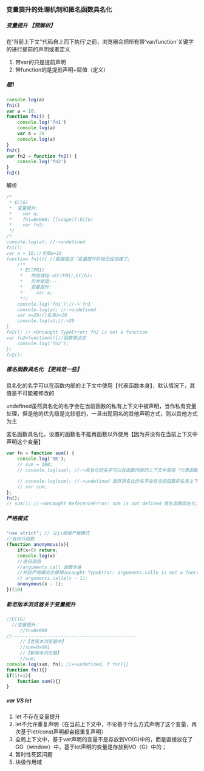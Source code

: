 ### 变量提升的处理机制和匿名函数具名化

##### 变量提升 【预解析】

在‘当前上下文’‘代码自上而下执行’之前，浏览器会把所有带‘var/function’关键字的进行提前的声明或者定义

1.   带var的只是提前声明
2.   带function的是提前声明+赋值（定义）

##### 题1

```javascript
console.log(a)
fn1()
var a = 10;
function fn1() {
    console.log('fn1')
    console.log(a)
    var a = 20
    console.log(a)
}
fn2()
var fn2 = function fn2() {
    console.log('fn2')
}
fn2()
```

解析

```javascript
/*
 * EC(G) 
 *  变量提升:
 *    var a;
 *    fn1=0x000; [[scope]]:EC(G)
 *    var fn2;
 */
/* 
console.log(a); //->undefined
fn1();
var a = 10;//全局a=10
function fn1(){ //直接跳过「变量提升阶段已经创建了」
    /!*
     * EC(FN1)
     *   作用域链:<EC(FN1),EC(G)> 
     *   形参赋值:--
     *   变量提升:
     *     var a;
     *!/
    console.log('fn1');//->'fn1'
    console.log(a); //->undefined
    var a=20;//私有a=20
    console.log(a);//->20
}
fn2(); //->Uncaught TypeError: fn2 is not a function
var fn2=function(){//函数表达式
    console.log('fn2');
};
fn2(); 
```

##### 匿名函数具名化 【更规范一些】

具名化的名字可以在函数内部的上下文中使用【代表函数本身】，默认情况下，其值是不可能被修改的

undefined虽然具名化的名字会在当前函数的私有上下文中被声明，当作私有变量处理，但是他的优先级是比较低的，一旦出现同名的其他声明方式，则以其他方式为主

匿名函数具名化，设置的函数名不能再函数以外使用【因为并没有在当前上下文中声明这个变量】

```javascript
var fn = function sum() {
    console.log('OK');
    // sum = 100;
    // console.log(sum); //->具名化的名字可以在函数内部的上下文中使用「代表函数本身」；默认情况下，其值是不能被修改的；

    // console.log(sum); //->undefined 虽然具名化的名字会在当前函数的私有上下文中被声明，当做私有变量处理，但是他的优先级是比较低的，一但出现同名的其他声明方式，则以其他方式为主
    // var sum;
};
fn();
// sum(); //->Uncaught ReferenceError: sum is not defined 匿名函数具名化，设置的函数名不能在函数以外使用「因为并没有在当前上下文中声明这个变量」
```

##### 严格模式

```js
"use strict"; // 让js使用严格模式
//自执行函数
(function anonymous(x){
    if(x<0) return;
    console.log(x)
    //递归调用
    //arguments.call 函数本身
    //开启严格模式会报错Uncaught TypeError: arguments.calle is not a function
    // arguments.calle(x - 1);
    anonymous(x - 1);
})(10)

```

##### 新老版本浏览器关于变量提升

```javascript
//EC(G)
  //变量提升：
     //fn=0x000
//----------------------------------------------
     //【老版本浏览器中】
     //sum=0x001
     //【新版本浏览器】
     //sum;
console.log(sum, fn); //=>undefined, f fn(){}
function fn(){}
if(1!=1){
    function sum(){}
}
```

##### var VS let 

1.  let 不存在变量提升
2. let不允许重复声明（在当前上下文中，不论基于什么方式声明了这个变量，再次基于let/const声明都会报重复声明）
3. 全局上下文中，基于var声明的变量不是存放到VO(G)中的，而是直接放在了GO（window）中，基于let声明的变量是存放到VO（G）中的；
4. 暂时性死区问题
5. 块级作用域











